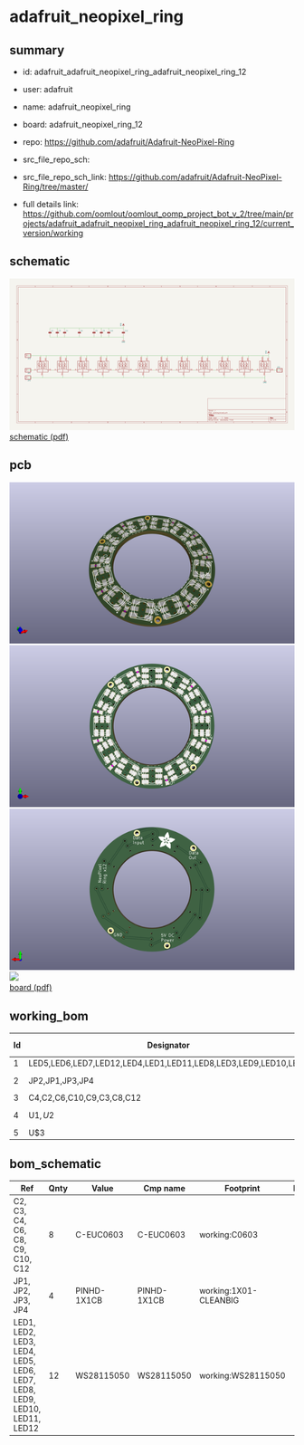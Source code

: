 # adafruit_neopixel_ring
 
## summary 
* id: adafruit_adafruit_neopixel_ring_adafruit_neopixel_ring_12
* user: adafruit
* name: adafruit_neopixel_ring
* board: adafruit_neopixel_ring_12
* repo: https://github.com/adafruit/Adafruit-NeoPixel-Ring



* src_file_repo_sch: 
* src_file_repo_sch_link: https://github.com/adafruit/Adafruit-NeoPixel-Ring/tree/master/
* full details link: https://github.com/oomlout/oomlout_oomp_project_bot_v_2/tree/main/projects/adafruit_adafruit_neopixel_ring_adafruit_neopixel_ring_12/current_version/working  

## schematic  
![](working_schematic_600.png)  
[schematic (pdf)](working_schematic.pdf)  

## pcb  
![](working_3d_600.png) 
![](working_3d_front_600.png)  
![](working_3d_back_600.png)  
![](working_600.png)  
[board (pdf)](working.pdf)  

## working_bom
| Id | Designator | Footprint | Quantity | Designation | Supplier and ref |  | None | 
| --- | --- | --- | --- | --- | --- | --- | --- | 
| 1 | LED5,LED6,LED7,LED12,LED4,LED1,LED11,LED8,LED3,LED9,LED10,LED2 | WS28115050 | 12 | WS28115050 |  |  | [''] | 
| 2 | JP2,JP1,JP3,JP4 | 1X01-CLEANBIG | 4 |  |  |  | [''] | 
| 3 | C4,C2,C6,C10,C9,C3,C8,C12 | C0603 | 8 |  |  |  | [''] | 
| 4 | U$1,U$2 | GUIDE-STAR-12 | 2 |  |  |  | [''] | 
| 5 | U$3 | ADAFRUIT_5MM | 1 |  |  |  | [''] | 


## bom_schematic
| Ref | Qnty | Value | Cmp name | Footprint | Description | Vendor | DNP | 
| --- | --- | --- | --- | --- | --- | --- | --- | 
| C2, C3, C4, C6, C8, C9, C10, C12 | 8 | C-EUC0603 | C-EUC0603 | working:C0603 |  |  |  | 
| JP1, JP2, JP3, JP4 | 4 | PINHD-1X1CB | PINHD-1X1CB | working:1X01-CLEANBIG |  |  |  | 
| LED1, LED2, LED3, LED4, LED5, LED6, LED7, LED8, LED9, LED10, LED11, LED12 | 12 | WS28115050 | WS28115050 | working:WS28115050 |  |  |  | 



